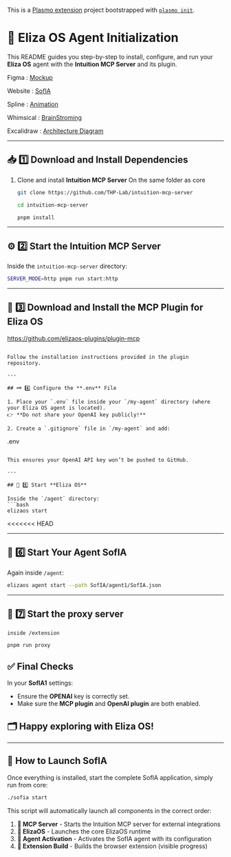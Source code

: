 This is a [Plasmo extension](https://docs.plasmo.com/) project bootstrapped with [`plasmo init`](https://www.npmjs.com/package/plasmo).

# 🚀 Eliza OS Agent Initialization

This README guides you step-by-step to install, configure, and run your **Eliza OS** agent with the **Intuition MCP Server** and its plugin.

Figma : [Mockup](https://www.figma.com/design/UnJdCYeVVmA4WVzFVRb5x6/SofIA-final?m=auto&t=HaHvGlczPhbXmKwU-6)

Website : [SofIA](https://sofia.intuition.box)

Spline : [Animation](https://app.spline.design/file/36ec7513-df36-4e36-854b-56f87834778e)

Whimsical : [BrainStroming](https://whimsical.com/mockup-SURS8uWMVKKPDyG3YpDyXM)

Excalidraw : [Architecture Diagram](https://excalidraw.com/#json=tG7xgP3exjVuxdaJa7LIc,0JtKsBw_ULTjjwv_ORmaCA)


---

## 📥 1️⃣ Download and Install Dependencies

1. Clone and install **Intuition MCP Server** On the same folder as core 
   ```bash
   git clone https://github.com/THP-Lab/intuition-mcp-server
   
   cd intuition-mcp-server
   
   pnpm install

   ```

---

## ⚙️ 2️⃣ Start the **Intuition MCP Server**

Inside the `intuition-mcp-server` directory:
```bash
SERVER_MODE=http pnpm run start:http
```

---

## 🔌 3️⃣ Download and Install the **MCP Plugin** for **Eliza OS**

 https://github.com/elizaos-plugins/plugin-mcp
   ```

 Follow the installation instructions provided in the plugin repository.

---

## 🗝️ 4️⃣ Configure the **.env** File

1. Place your `.env` file inside your `/my-agent` directory (where your Eliza OS agent is located).  
   👉 **Do not share your OpenAI key publicly!**

2. Create a `.gitignore` file in `/my-agent` and add:
   ```
   .env
   ```

   This ensures your OpenAI API key won’t be pushed to GitHub.

---

## 🚦 5️⃣ Start **Eliza OS**

Inside the `/agent` directory:
```bash
elizaos start
```
<<<<<<< HEAD

---

## 🤖 6️⃣ Start Your Agent **SofIA**

Again inside `/agent`:
```bash
elizaos agent start --path SofIA/agent1/SofIA.json
```

---
## 🤖 7️⃣ Start the proxy server 

    inside /extension 
    
    pnpm run proxy

## ✅  Final Checks

In your **SofIA1** settings:
- Ensure the **OPENAI** key is correctly set.
- Make sure the **MCP plugin** and **OpenAI plugin** are both enabled.

## 🗂️ Happy exploring with **Eliza OS**!

---

## 🚀 How to Launch SofIA

Once everything is installed, start the complete SofIA application, simply run from core:

```bash
./sofia start
```

This script will automatically launch all components in the correct order:

1. **🛜 MCP Server** - Starts the Intuition MCP server for external integrations
2. **💁 ElizaOS** - Launches the core ElizaOS runtime
3. **🤖 Agent Activation** - Activates the SofIA agent with its configuration
4. **📱 Extension Build** - Builds the browser extension (visible progress)




